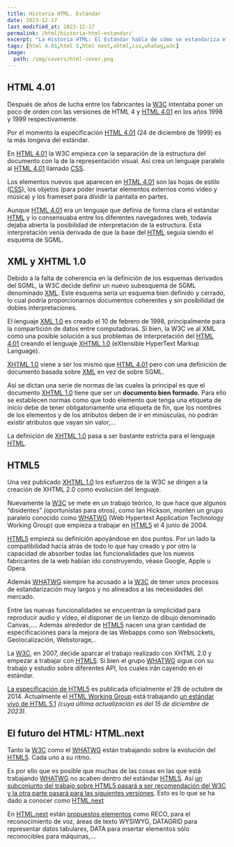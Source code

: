 ```yaml
---
title: Historia HTML. Estándar
date: 2023-12-17
last_modified_at: 2023-12-17
permalink: /html/historia-html-estandar/
excerpt: "La Historia HTML: El Estándar habla de cómo se estandariza el desarrollo de HTML con HTML 4.01 y HTML 5. Así de cómo es el futuro que nos espera."
tags: [html 4.01,html 5,html next,xhtml,css,whatwg,w3c]
image:
  path: /img/covers/html-cover.png
---
```


## HTML 4.01


Después de años de lucha entre los fabricantes la [W3C](https://w3.org/) intentaba poner un poco de orden con las versiones de HTML 4 y [HTML 4.01](http://www.w3.org/TR/REC-html40/) en los años 1998 y 1999 respectivamente.


Por el momento la especificación [HTML 4.01](http://www.w3.org/TR/REC-html40/) (24 de diciembre de 1999) es la más longeva del estándar.


En [HTML 4.01](http://www.w3.org/TR/REC-html40/) la W3C empieza con la separación de la estructura del documento con la de la representación visual. Así crea un lenguaje paralelo al [HTML 4.01](http://www.w3.org/TR/REC-html40/) llamado [CSS](http://www.manualweb.net/tutorial-css/).


Los elementos nuevos que aparecen en [HTML 4.01](http://www.w3.org/TR/REC-html40/) son las hojas de estilo ([CSS](http://www.manualweb.net/tutorial-css/)), los objetos (para poder insertar elementos externos como vídeo y música) y los frameset para dividir la pantalla en partes.


Aunque [HTML 4.01](http://www.w3.org/TR/REC-html40/) era un lenguaje que definía de forma clara el estándar [HTML](http://www.manualweb.net/tutorial-html/) y lo consensuaba entre los diferentes navegadores web, todavía dejaba abierta la posibilidad de interpretación de la estructura. Esta interpretación venía derivada de que la base del [HTML](http://www.manualweb.net/tutorial-html/) seguía siendo el esquema de SGML.


## XML y XHTML 1.0


Debido a la falta de coherencia en la definición de los esquemas derivados del SGML, la W3C decide definir un nuevo subesquema de SGML denominado [XML](http://www.manualweb.net/tutorial-xml/). Este esquema sería un esquema bien definido y cerrado, lo cual podría proporcionarnos documentos coherentes y sin posibilidad de dobles interpretaciones.


El lenguaje [XML 1.0](http://www.w3.org/TR/1998/REC-xml-19980210) es creado el 10 de febrero de 1998, principalmente para la compartición de datos entre computadoras. Si bien, la W3C ve al XML como una posible solución a sus problemas de interpretación del [HTML 4.01](http://www.w3.org/TR/REC-html40/) creando el lenguaje [XHTML 1.0](http://www.w3.org/TR/xhtml1/) (eXtensible HyperText Markup Language).


[XHTML 1.0](http://www.w3.org/TR/xhtml1/) viene a ser los mismo que [HTML 4.01](http://www.w3.org/TR/REC-html40/) pero con una definición de documento basada sobre [XML](http://www.manualweb.net/tutorial-xml/) en vez de sobre SGML.


Así se dictan una serie de normas de las cuales la principal es que el documento [XHTML 1.0](http://www.w3.org/TR/xhtml1/) tiene que ser un **documento bien formado.** Para ello se establecen normas como que todo elemento que tenga una etiqueta de inicio debe de tener obligatoriamente una etiqueta de fin, que los nombres de los elementos y de los atributos deben de ir en minúsculas, no podrán existir atributos que vayan sin valor,…


La definición de [XHTML 1.0](http://www.w3.org/TR/xhtml1/) pasa a ser bastante estricta para el lenguaje [HTML](http://www.manualweb.net/tutorial-html/).


## HTML5


Una vez publicado [XHTML 1.0](http://www.w3.org/TR/xhtml1/) los esfuerzos de la W3C se dirigen a la creación de XHTML 2.0 como evolución del lenguaje.


Nuevamente la [W3C](http://www.w3.org/) se mete en un trabajo teórico, lo que hace que algunos “disidentes” (oportunistas para otros), como Ian Hickson, monten un grupo paralelo conocido como [WHATWG](http://www.whatwg.org/) (Web Hypertext Application Technology Working Group) que empieza a trabajar en [HTML5](http://www.w3.org/TR/html5/) el 4 junio de 2004.


[HTML5](http://www.w3.org/TR/html5/) empieza su definición apoyándose en dos puntos. Por un lado la compatibilidad hacía atrás de todo lo que hay creado y por otro la capacidad de absorber todas las funcionalidades que los nuevos fabricantes de la web habían ido construyendo, véase Google, Apple u Opera.


Además [WHATWG](http://www.whatwg.org/) siempre ha acusado a la [W3C](http://www.w3.org/) de tener unos procesos de estandarización muy largos y no alineados a las necesidades del mercado.


Entre las nuevas funcionalidades se encuentran la simplicidad para reproducir audio y vídeo, el disponer de un lienzo de dibujo denominado Canvas,…. Además alrededor de [HTML5](http://www.w3.org/TR/html5/) nacen una gran cantidad de especificaciones para la mejora de las Webapps como son Websockets, Geolocalización, Webstorage,..


La [W3C](http://www.w3.org/), en 2007, decide aparcar el trabajo realizado con XHTML 2.0 y empezar a trabajar con [HTML5](http://www.w3.org/TR/html5/). Si bien el grupo [WHATWG](http://www.whatwg.org/) sigue con su trabajo y estudio sobre diferentes API, los cuales irán cayendo en el estándar.


[La especificación de HTML5](http://www.w3.org/TR/2014/REC-html5-20141028/) es publicada oficialmente el 28 de octubre de 2014. Actualmente el [HTML Working Group](http://www.w3.org/html/wg/) está trabajando [un estándar vivo de HTML 5.1](https://html.spec.whatwg.org/multipage/) _(cuya última actualización es del 15 de diciembre de 2023)._


## El futuro del HTML: HTML.next


Tanto la [W3C](http://www.w3.org/) como el [WHATWG](http://www.whatwg.org/) están trabajando sobre la evolución del [HTML5](http://www.w3.org/TR/html5/). Cada uno a su ritmo.


Es por ello que es posible que muchas de las cosas en las que está trabajando [WHATWG](http://www.whatwg.org/) no acaben dentro del estándar [HTML5](http://www.w3.org/TR/html5/). Así [un subconjunto del trabajo sobre HTML5 pasará a ser recomendación del W3C y la otra parte pasará para las siguientes versiones](http://www.w3.org/QA/2012/07/html5_and_htmlnext.html). Esto es lo que se ha dado a conocer como [HTML.next](http://www.w3.org/wiki/HTML/next)


En [HTML.next](http://www.w3.org/wiki/HTML/next) están [propuestos elementos](http://www.w3.org/html/wg/next/markup/) como RECO, para el reconocimiento de voz, áreas de texto WYSIWYG, DATAGRID para representar datos tabulares, DATA para insertar elementos sólo reconocibles para máquinas,…

